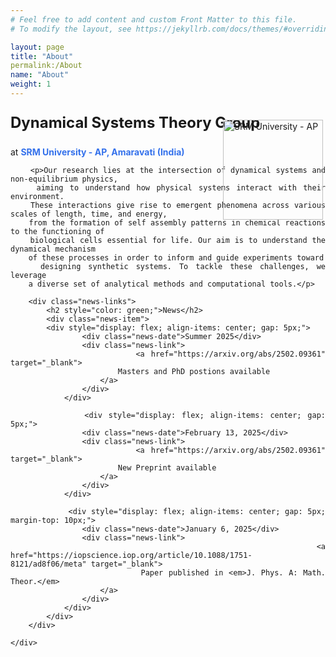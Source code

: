 ```yaml
---
# Feel free to add content and custom Front Matter to this file.
# To modify the layout, see https://jekyllrb.com/docs/themes/#overriding-theme-defaults

layout: page
title: "About"
permalink:/About
name: "About"
weight: 1
---
```


<head>
    <meta charset="UTF-8">
    <meta name="viewport" content="width=device-width, initial-scale=0.5">
    <style>
        .content {
            text-align: justify;
            position: relative;
        }
        .logo {
            position: absolute;
            right: 4px;
            top: 10px;
            width: 160px;
        }
        a {
            color: #3471eb;
            text-decoration: none;
        }
        .news-links {
            margin-top: 20px;
        }
        .news-item {
            max-width: 800px;
        }
        .news-date {
            width: 200px;
            text-align: left;
            font-weight: bold;
        }
        .news-link {
            flex-grow: 1;
        }
    </style>
</head>
<body>
    <div class="content">
        <p><img src="{{ site.baseurl }}/images/srmap-logo-2.png" alt="SRM University - AP" class="logo"></p>
        <p style="font-size: 24px; font-weight: bold;">Dynamical Systems Theory Group</p>
        <p>at <strong><a href="https://srmap.edu.in/"> SRM University - AP, Amaravati (India)</a></strong></p>

        <p>Our research lies at the intersection of dynamical systems and non-equilibrium physics,
        aiming to understand how physical systems interact with their environment.
        These interactions give rise to emergent phenomena across various scales of length, time, and energy,
        from the formation of self assembly patterns in chemical reactions to the functioning of
        biological cells essential for life. Our aim is to understand the dynamical mechanism
        of these processes in order to inform and guide experiments toward
        designing synthetic systems. To tackle these challenges, we leverage
        a diverse set of analytical methods and computational tools.</p>

        <div class="news-links">
            <h2 style="color: green;">News</h2>
            <div class="news-item">
            <div style="display: flex; align-items: center; gap: 5px;">
                    <div class="news-date">Summer 2025</div>
                    <div class="news-link">
                        <a href="https://arxiv.org/abs/2502.09361" target="_blank">
                            Masters and PhD postions available
                        </a>
                    </div>
                </div>

                <div style="display: flex; align-items: center; gap: 5px;">
                    <div class="news-date">February 13, 2025</div>
                    <div class="news-link">
                        <a href="https://arxiv.org/abs/2502.09361" target="_blank">
                            New Preprint available
                        </a>
                    </div>
                </div>

                <div style="display: flex; align-items: center; gap: 5px; margin-top: 10px;">
                    <div class="news-date">January 6, 2025</div>
                    <div class="news-link">
                        <a href="https://iopscience.iop.org/article/10.1088/1751-8121/ad8f06/meta" target="_blank">
                            Paper published in <em>J. Phys. A: Math. Theor.</em>
                        </a>
                    </div>
                </div>
            </div>
        </div>

    </div>
</body>
